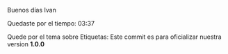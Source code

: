 Buenos días Ivan 

Quedaste por el tiempo: 03:37

Quede por el tema sobre Etiquetas: Este commit es para oficializar nuestra version **1.0.0**

